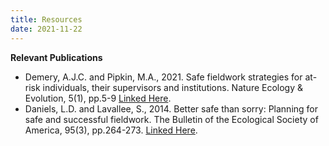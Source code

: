 ```yaml
---
title: Resources
date: 2021-11-22
---
```


**Relevant Publications**

- Demery, A.J.C. and Pipkin, M.A., 2021. Safe fieldwork strategies for at-risk individuals, their supervisors and institutions. Nature Ecology & Evolution, 5(1), pp.5-9 [Linked Here](https://www.nature.com/articles/s41559-020-01328-5?fbclid=IwAR2rAnMUFy-thEVmmxSJHSXboIbI6TQJjf3JVeDixTj42yeO3awhbIK6ITw).
- Daniels, L.D. and Lavallee, S., 2014. Better safe than sorry: Planning for safe and successful fieldwork. The Bulletin of the Ecological Society of America, 95(3), pp.264-273. [Linked Here](https://esajournals.onlinelibrary.wiley.com/doi/full/10.1890/0012-9623-95.3.264).


